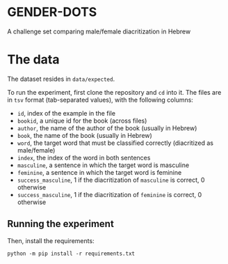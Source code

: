 # GENDER-DOTS

A challenge set comparing male/female diacritization in Hebrew

# The data

The dataset resides in `data/expected`.

To run the experiment, first clone the repository and `cd` into it.
The files are in `tsv` format (tab-separated values), with the following columns:
* `id`, index of the example in the file
* `bookid`, a unique id for the book (across files)
* `author`, the name of the author of the book (usually in Hebrew)
* `book`, the name of the book (usually in Hebrew)
* `word`, the target word that must be classified correctly (diacritized as male/female)
* `index`, the index of the word in both sentences
* `masculine`, a sentence in which the target word is masculine
* `feminine`, a sentence in which the target word is feminine
* `success_masculine`, 1 if the diacritization of `masculine` is correct, 0 otherwise
* `success_masculine`, 1 if the diacritization of `feminine` is correct, 0 otherwise

## Running the experiment

Then, install the requirements:
```shell
python -m pip install -r requirements.txt
```
